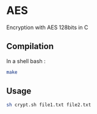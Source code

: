 # AES

Encryption with AES 128bits in C

## Compilation

In a shell bash :

```bash
make
```

## Usage

```bash
sh crypt.sh file1.txt file2.txt
```